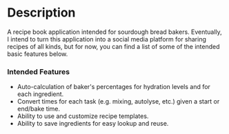 # Description

A recipe book application intended for sourdough bread bakers. Eventually, I intend to turn this application into a social media platform for sharing recipes of all kinds, but for now, you can find a list of some of the intended basic features below.

### Intended Features

- Auto-calculation of baker's percentages for hydration levels and for each ingredient.
- Convert times for each task (e.g. mixing, autolyse, etc.) given a start or end/bake time.
- Ability to use and customize recipe templates.
- Ability to save ingredients for easy lookup and reuse.
